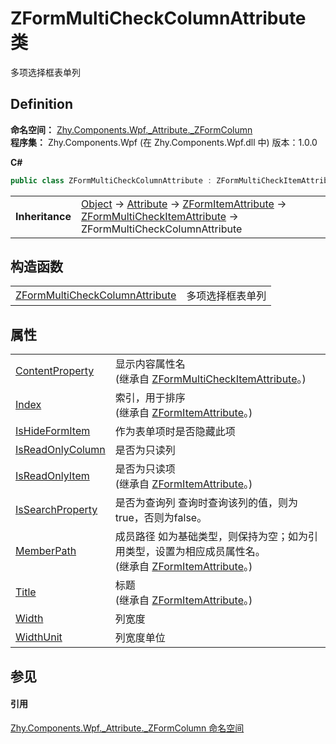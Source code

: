 # ZFormMultiCheckColumnAttribute 类


多项选择框表单列



## Definition
**命名空间：** <a href="abb94ccb-8a67-80c6-17c1-29dfebcf677a">Zhy.Components.Wpf._Attribute._ZFormColumn</a>  
**程序集：** Zhy.Components.Wpf (在 Zhy.Components.Wpf.dll 中) 版本：1.0.0

**C#**
``` C#
public class ZFormMultiCheckColumnAttribute : ZFormMultiCheckItemAttribute
```

<table><tr><td><strong>Inheritance</strong></td><td><a href="https://learn.microsoft.com/dotnet/api/system.object" target="_blank" rel="noopener noreferrer">Object</a>  →  <a href="https://learn.microsoft.com/dotnet/api/system.attribute" target="_blank" rel="noopener noreferrer">Attribute</a>  →  <a href="16e00374-ec63-2ecd-e4ee-c3b6daf9dd78">ZFormItemAttribute</a>  →  <a href="76129d8c-1f61-e79b-67a9-bc78710a8755">ZFormMultiCheckItemAttribute</a>  →  ZFormMultiCheckColumnAttribute</td></tr>
</table>



## 构造函数
<table>
<tr>
<td><a href="1e46148e-cdd2-fc5c-2911-1ff7b64d85cf">ZFormMultiCheckColumnAttribute</a></td>
<td>多项选择框表单列</td></tr>
</table>

## 属性
<table>
<tr>
<td><a href="b847859b-00db-6ff2-2302-dec73077f4be">ContentProperty</a></td>
<td>显示内容属性名<br />(继承自 <a href="76129d8c-1f61-e79b-67a9-bc78710a8755">ZFormMultiCheckItemAttribute</a>。)</td></tr>
<tr>
<td><a href="e521cd97-aa4e-ce18-5947-e5877b593919">Index</a></td>
<td>索引，用于排序<br />(继承自 <a href="16e00374-ec63-2ecd-e4ee-c3b6daf9dd78">ZFormItemAttribute</a>。)</td></tr>
<tr>
<td><a href="1d65e93b-0a74-89c4-8356-85884afc9a73">IsHideFormItem</a></td>
<td>作为表单项时是否隐藏此项</td></tr>
<tr>
<td><a href="fc7342aa-437e-5669-e239-1690cc6ccb88">IsReadOnlyColumn</a></td>
<td>是否为只读列</td></tr>
<tr>
<td><a href="248ff51a-0a5b-4419-74cf-b964e3060585">IsReadOnlyItem</a></td>
<td>是否为只读项<br />(继承自 <a href="16e00374-ec63-2ecd-e4ee-c3b6daf9dd78">ZFormItemAttribute</a>。)</td></tr>
<tr>
<td><a href="9b90c25c-de7a-4b1b-5c75-4964d95e9ce6">IsSearchProperty</a></td>
<td>是否为查询列 查询时查询该列的值，则为true，否则为false。</td></tr>
<tr>
<td><a href="ae3aba1b-2a90-c7d4-f6ba-c34cd61f2117">MemberPath</a></td>
<td>成员路径 如为基础类型，则保持为空；如为引用类型，设置为相应成员属性名。<br />(继承自 <a href="16e00374-ec63-2ecd-e4ee-c3b6daf9dd78">ZFormItemAttribute</a>。)</td></tr>
<tr>
<td><a href="df7a5551-0f4b-fd09-81dc-a19faeeeffb6">Title</a></td>
<td>标题<br />(继承自 <a href="16e00374-ec63-2ecd-e4ee-c3b6daf9dd78">ZFormItemAttribute</a>。)</td></tr>
<tr>
<td><a href="5c0abeab-798e-a4f8-7580-e18ebeb635b1">Width</a></td>
<td>列宽度</td></tr>
<tr>
<td><a href="959294cf-8ab9-4034-1a86-ee64c62f4f93">WidthUnit</a></td>
<td>列宽度单位</td></tr>
</table>

## 参见


#### 引用
<a href="abb94ccb-8a67-80c6-17c1-29dfebcf677a">Zhy.Components.Wpf._Attribute._ZFormColumn 命名空间</a>  
